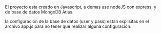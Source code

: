 
El proyecto esta creado en Javascript, a demas usé nodeJS con express, y de base de datos MongoDB Atlas.

la configuración de la base de datos (user y pass) estan explisitas en el archivo app.js para no tener que realizar alguna configuración.
